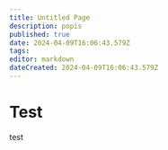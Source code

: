 ```yaml
---
title: Untitled Page
description: popis
published: true
date: 2024-04-09T16:06:43.579Z
tags: 
editor: markdown
dateCreated: 2024-04-09T16:06:43.579Z
---
```


# Test

test


